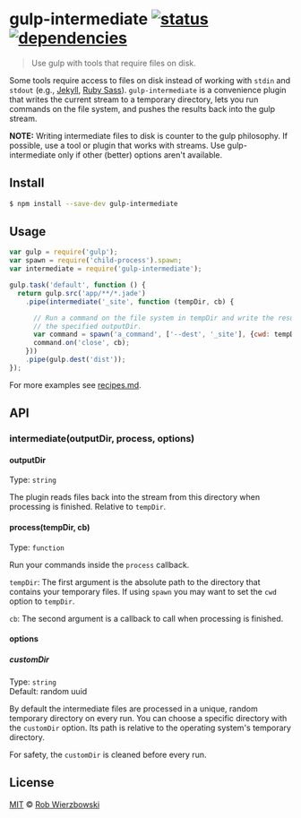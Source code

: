 # gulp-intermediate [![status](https://api.travis-ci.org/robwierzbowski/gulp-intermediate.svg)](https://travis-ci.org/robwierzbowski/gulp-intermediate)&nbsp;[![dependencies](https://david-dm.org/robwierzbowski/gulp-intermediate.svg)](https://david-dm.org/robwierzbowski/gulp-intermediate)

> Use gulp with tools that require files on disk.

Some tools require access to files on disk instead of working with `stdin` and `stdout` (e.g., [Jekyll](http://jekyllrb.com/), [Ruby Sass](http://sass-lang.com/)). `gulp-intermediate` is a convenience plugin that writes the current stream to a temporary directory, lets you run commands on the file system, and pushes the results back into the gulp stream.

**NOTE:** Writing intermediate files to disk is counter to the gulp philosophy. If possible, use a tool or plugin that works with streams. Use gulp-intermediate only if other (better) options aren't available.

## Install

```sh
$ npm install --save-dev gulp-intermediate
```

## Usage

```js
var gulp = require('gulp');
var spawn = require('child-process').spawn;
var intermediate = require('gulp-intermediate');

gulp.task('default', function () {
  return gulp.src('app/**/*.jade')
    .pipe(intermediate('_site', function (tempDir, cb) {

      // Run a command on the file system in tempDir and write the results to
      // the specified outputDir.
      var command = spawn('a_command', ['--dest', '_site'], {cwd: tempDir});
      command.on('close', cb);
    }))
    .pipe(gulp.dest('dist'));
});
```

For more examples see [recipes.md](https://github.com/robwierzbowski/gulp-intermediate/blob/master/recipes.md).

## API

### intermediate(outputDir, process, options)

#### outputDir

Type: `string`  

The plugin reads files back into the stream from this directory when processing is finished. Relative to `tempDir`.

#### process(tempDir, cb)

Type: `function`  

Run your commands inside the `process` callback.

`tempDir`: The first argument is the absolute path to the directory that contains your temporary files. If using `spawn` you may want to set the `cwd` option to `tempDir`.

`cb`: The second argument is a callback to call when processing is finished.

#### options

##### customDir

Type: `string`  
Default: random uuid

By default the intermediate files are processed in a unique, random temporary directory on every run. You can choose a specific directory with the `customDir` option. Its path is relative to the operating system's temporary directory.

For safety, the `customDir` is cleaned before every run. 

## License

[MIT](http://en.wikipedia.org/wiki/MIT_License) © [Rob Wierzbowski](http://robwierzbowski.com)
